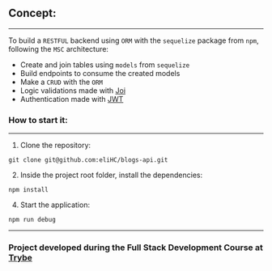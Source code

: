 ## Concept:
---
To build a `RESTFUL` backend using `ORM` with the `sequelize` package from `npm`, following the `MSC` architecture:

 - Create and join tables using `models` from `sequelize`
 - Build endpoints to consume the created models
 - Make a `CRUD` with the `ORM`
 - Logic validations made with [Joi](https://joi.dev/api/)
 - Authentication made with [JWT](https://jwt.io/)

### How to start it:
---

1. Clone the repository:
```shell
git clone git@github.com:eliHC/blogs-api.git
```
2. Inside the project root folder, install the dependencies:
```shell
npm install
```
4. Start the application:
```shell
npm run debug
```
---
### Project developed during the Full Stack Development Course at [Trybe](https://www.betrybe.com/)
